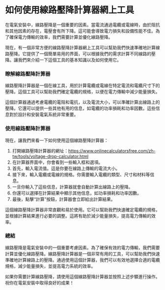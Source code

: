 如何使用線路壓降計算器網上工具
===============

在電氣安裝中，線路壓降是一個重要的因素。當電流通過電纜或電線時，由於阻抗和其他因素的存在，電壓會有所下降。這可能會導致電力損失和設備性能不佳。為了確保電力傳輸的效率，我們需要計算並優化線路壓降。

現在，有一個非常方便的線路壓降計算器網上工具可以幫助我們快速準確地計算線路壓降。它提供了一個簡單易用的界面，可以根據我們的需求計算不同線路的壓降。讓我們來介紹一下這個工具的基本知識以及如何使用它。

### 瞭解線路壓降計算器

線路壓降計算器是一個在線工具，用於計算電纜或電線在特定電流和電纜尺寸下的壓降。這個工具可以幫助我們確定電纜的規格，以便在電力傳輸中減少能量損失。

這個計算器通過考慮電纜的電阻和電抗，以及電流大小，可以準確計算出線路上的壓降。它還可以提供一些其他有用的信息，如電纜的功率損耗和功率因數。這些信息對於設計和安裝電氣系統非常重要。

### 使用線路壓降計算器

現在，讓我們來看一下如何使用這個線路壓降計算器：

1. 打開線路壓降計算器的網址：<https://www.onlinecalculatorsfree.com/zh-tw/tools/voltage-drop-calculator.html>
2. 在計算器界面中，你會看到一些輸入框和選項。
3. 首先，輸入電流值。這是你要在線路上傳輸的電流大小。
4. 接下來，輸入電纜或電線的規格。你需要輸入電纜的類型、尺寸和材料等信息。
5. 一旦你輸入了這些信息，計算器就會自動計算出線路上的壓降。
6. 你還可以選擇在計算結果中顯示其他信息，如功率損耗和功率因數。
7. 最後，點擊“計算”按鈕，計算器會立即給出計算結果。

這個線路壓降計算器非常直觀和易於使用。它可以幫助我們快速確定電纜的規格，並根據計算結果進行必要的調整。這將有助於減少能量損失，提高電力傳輸的效率。

### 總結

線路壓降是電氣安裝中的一個重要考慮因素。為了確保有效的電力傳輸，我們需要計算並優化線路壓降。線路壓降計算器是一個非常有用的工具，可以幫助我們快速準確地計算線路上的壓降。通過使用這個計算器，我們可以有效地選擇合適的電纜規格，減少能量損失，並提高電力系統的效率。

如果你需要計算線路壓降，請使用這個線路壓降計算器並按照上述步驟進行操作。祝你在電氣安裝中取得良好的成果！